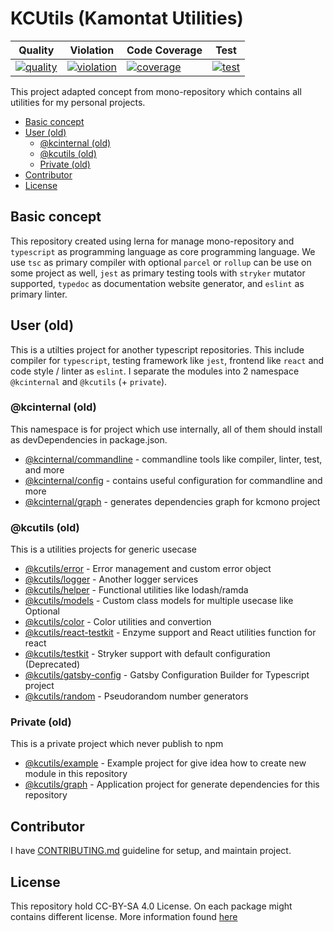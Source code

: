 # KCUtils (Kamontat Utilities)

| Quality                  | Violation                  | Code Coverage             | Test                |
| ------------------------ | -------------------------- | ------------------------- | ------------------- |
| [![quality][q_img]][sdb] | [![violation][sv_img]][sv] | [![coverage][sc_img]][sc] | [![test][t_img]][t] |

This project adapted concept from mono-repository which contains all utilities for my personal projects.

- [Basic concept](#basic-concept)
- [User (old)](#user-old)
  - [@kcinternal (old)](#kcinternal-old)
  - [@kcutils (old)](#kcutils-old)
  - [Private (old)](#private-old)
- [Contributor](#contributor)
- [License](#license)

## Basic concept

This repository created using lerna for manage mono-repository and `typescript` as programming language as core programming language. We use `tsc` as primary compiler with optional `parcel` or `rollup` can be use on some project as well, `jest` as primary testing tools with `stryker` mutator supported, `typedoc` as documentation website generator, and `eslint` as primary linter.

## User (old)

This is a utilties project for another typescript repositories.
This include compiler for `typescript`, testing framework like `jest`,
frontend like `react` and code style / linter as `eslint`.
I separate the modules into 2 namespace `@kcinternal` and `@kcutils` (+ `private`).

### @kcinternal (old)

This namespace is for project which use internally, all of them should install as devDependencies in package.json.

- [@kcinternal/commandline][kcinternal_cli_gh] - commandline tools like compiler, linter, test, and more
- [@kcinternal/config][kcinternal_config_gh]   - contains useful configuration for commandline and more
- [@kcinternal/graph][kcinternal_graph_gh]     - generates dependencies graph for kcmono project

### @kcutils (old)

This is a utilities projects for generic usecase

- [@kcutils/error][kcutils_err_gh]                - Error management and custom error object
- [@kcutils/logger][kcutils_log_gh]               - Another logger services
- [@kcutils/helper][kcutils_helper_gh]            - Functional utilities like lodash/ramda
- [@kcutils/models][kcutils_models_gh]            - Custom class models for multiple usecase like Optional
- [@kcutils/color][kcutils_color_gh]              - Color utilities and convertion
- [@kcutils/react-testkit][kcutils_react_test_gh] - Enzyme support and React utilities function for react
- [@kcutils/testkit][kcutils_test_gh]             - Stryker support with default configuration (Deprecated)
- [@kcutils/gatsby-config][kcutils_gsb_conf_gh]   - Gatsby Configuration Builder for Typescript project
- [@kcutils/random][kcutils_random_gh]            - Pseudorandom number generators

### Private (old)

This is a private project which never publish to npm

- [@kcutils/example][kcutils_eg_gh]           - Example project for give idea how to create new module in this repository
- [@kcutils/graph][kcutils_graph_gh]           - Application project for generate dependencies for this repository

## Contributor

I have [CONTRIBUTING.md](./docs/CONTRIBUTING.md) guideline for setup, and maintain project.

## License

This repository hold CC-BY-SA 4.0 License. On each package might contains different license. 
More information found [here](./LICENSE)

<!-- BANNER SECTION -->

[q_img]: https://img.shields.io/sonar/quality_gate/kamontat_kcutils?server=https%3A%2F%2Fsonarcloud.io&style=flat-square
[sv_img]: https://img.shields.io/sonar/violations/kamontat_kcutils?format=long&server=https%3A%2F%2Fsonarcloud.io&style=flat-square
[sc_img]: https://img.shields.io/sonar/coverage/kamontat_kcutils?server=https%3A%2F%2Fsonarcloud.io&style=flat-square
[t_img]: https://img.shields.io/circleci/build/github/kamontat/kcutils?style=flat-square

[sdb]: https://sonarcloud.io/dashboard?id=kamontat_kcutils
[sv]: https://sonarcloud.io/project/issues?id=kamontat_kcutils&resolved=false&types=VULNERABILITY
[sc]: https://sonarcloud.io/component_measures?id=kamontat_kcutils&metric=coverage&view=list
[t]: https://app.circleci.com/pipelines/github/kamontat/kcutils

<!-- GITHUB SECTION -->

[kcinternal_cli_gh]: ./internals/commandline
[kcinternal_config_gh]: ./internals/config
[kcinternal_graph_gh]: ./internals/graph

[kcutils_eg_gh]: ./packages/_example
[kcutils_graph_gh]: ./packages/_graph
[kcutils_err_gh]: ./packages/error
[kcutils_log_gh]: ./packages/logger
[kcutils_helper_gh]: ./packages/helper
[kcutils_models_gh]: ./packages/models
[kcutils_color_gh]: ./packages/color
[kcutils_react_test_gh]: ./packages/react-testkit
[kcutils_test_gh]: ./packages/testkit
[kcutils_gsb_conf_gh]: ./packages/gatsby-config
[kcutils_random_gh]: ./packages/random
